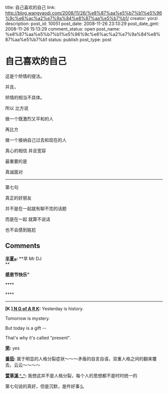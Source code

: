 title: 自己喜欢的自己
link: http://blog.wangyaodi.com/2008/11/26/%e8%87%aa%e5%b7%b1%e5%96%9c%e6%ac%a2%e7%9a%84%e8%87%aa%e5%b7%b1/
creator: yorzi
description: 
post_id: 10051
post_date: 2008-11-26 23:13:29
post_date_gmt: 2008-11-26 15:13:29
comment_status: open
post_name: %e8%87%aa%e5%b7%b1%e5%96%9c%e6%ac%a2%e7%9a%84%e8%87%aa%e5%b7%b1
status: publish
post_type: post

# 自己喜欢的自己

这是个矫情的提法。  


并且，

矫情的相当不具体。

  


所以 比方说

做一个既激烈又平和的人

再比方

做一个接纳自己过去和现在的人

真心的相信 并且宽容

最重要的是

真诚面对  


***************************************************************************************************

第七句  


真正的好朋友  


并不是在一起就有聊不完的话题  


而是在一起 就算不说话  


也不会感到尴尬

## Comments

**[半夏๑](#143 "2008-11-27 08:01:37"):** **早 Mr DJ  
**

**感恩节快乐"**

**** 

**** 

****

**[K ][ N G of A R K](#144 "2008-11-28 09:42:33"):** Yesterday is history.

Tomorrow is mystery.

But today is a gift --

That's why it's called "present".

**[荣](#145 "2008-11-28 10:51:45"):** yes

**[番茄](#146 "2008-11-28 14:39:57"):** 属于明显的人格分裂症状～～～矛盾的自言自语，双重人格之间的翻来覆去，云云～～～～

**[萱草溪 ^_^](#147 "2008-11-28 16:20:57"):** 我想这并不是人格分裂，每个人的思想都不是时时统一的

第七句说的真好，但是沉默，是件好事么

